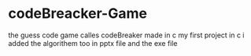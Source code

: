 # codeBreacker-Game
the guess code game calles codeBreaker made in c 
my first project in c 
i added the algorithem too in pptx file and the exe file 
